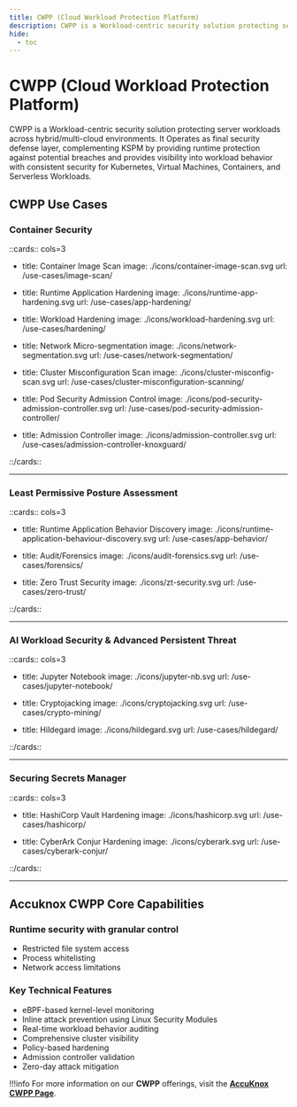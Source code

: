 ```yaml
---
title: CWPP (Cloud Workload Protection Platform)
description: CWPP is a Workload-centric security solution protecting server workloads across hybrid/multi-cloud environments. It Operates as final security defense layer, complementing KSPM by providing runtime protection against potential breaches and provides visibility into workload behavior with consistent security for Kubernetes, Virtual Machines, Containers, and Serverless Workloads.
hide:
  - toc
---
```



<style>
  .nt-card-title{
    text-align: center;
  }

  .nt-card-img img{
    color: #00025;
  }
</style>

# CWPP (Cloud Workload Protection Platform)

CWPP is a Workload-centric security solution protecting server workloads across hybrid/multi-cloud environments. It Operates as final security defense layer, complementing KSPM by providing runtime protection against potential breaches and provides visibility into workload behavior with consistent security for Kubernetes, Virtual Machines, Containers, and Serverless Workloads.

## **CWPP Use Cases**

### **Container Security**

::cards:: cols=3

- title: Container Image Scan
  image: ./icons/container-image-scan.svg
  url: /use-cases/image-scan/

- title: Runtime Application Hardening
  image: ./icons/runtime-app-hardening.svg
  url: /use-cases/app-hardening/

- title: Workload Hardening
  image: ./icons/workload-hardening.svg
  url: /use-cases/hardening/

- title: Network Micro-segmentation
  image: ./icons/network-segmentation.svg
  url: /use-cases/network-segmentation/

- title: Cluster Misconfiguration Scan
  image: ./icons/cluster-misconfig-scan.svg
  url: /use-cases/cluster-misconfiguration-scanning/

- title: Pod Security Admission Control
  image: ./icons/pod-security-admission-controller.svg
  url: /use-cases/pod-security-admission-controller/

- title: Admission Controller
  image: ./icons/admission-controller.svg
  url: /use-cases/admission-controller-knoxguard/

::/cards::

---

### **Least Permissive Posture Assessment**

::cards:: cols=3

- title: Runtime Application Behavior Discovery
  image: ./icons/runtime-application-behaviour-discovery.svg
  url: /use-cases/app-behavior/

- title: Audit/Forensics
  image: ./icons/audit-forensics.svg
  url: /use-cases/forensics/

- title: Zero Trust Security
  image: ./icons/zt-security.svg
  url: /use-cases/zero-trust/

::/cards::

---

### **AI Workload Security & Advanced Persistent Threat**

::cards:: cols=3

- title: Jupyter Notebook
  image: ./icons/jupyter-nb.svg
  url: /use-cases/jupyter-notebook/

- title: Cryptojacking
  image: ./icons/cryptojacking.svg
  url: /use-cases/crypto-mining/

- title: Hildegard
  image: ./icons/hildegard.svg
  url: /use-cases/hildegard/

::/cards::

---

### **Securing Secrets Manager**

::cards:: cols=3

- title: HashiCorp Vault Hardening
  image: ./icons/hashicorp.svg
  url: /use-cases/hashicorp/

- title: CyberArk Conjur Hardening
  image: ./icons/cyberark.svg
  url: /use-cases/cyberark-conjur/

::/cards::

---

## **Accuknox CWPP Core Capabilities**

### **Runtime security with granular control**

- Restricted file system access
- Process whitelisting
- Network access limitations

### **Key Technical Features**

- eBPF-based kernel-level monitoring
- Inline attack prevention using Linux Security Modules
- Real-time workload behavior auditing
- Comprehensive cluster visibility
- Policy-based hardening
- Admission controller validation
- Zero-day attack mitigation


!!!info
    For more information on our **CWPP** offerings, visit the [**AccuKnox CWPP Page**](https://www.accuknox.com/products/cwpp "https://www.accuknox.com/products/cwpp").
